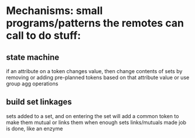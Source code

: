 # Mechanisms: small programs/patterns the remotes can call to do stuff:


## state machine
if an attribute on a token changes value, then change contents of sets by removing or adding pre-planned tokens based on that attribute value
    or use group agg operations

## build set linkages
sets added to a set, and on entering the set will add a common token to make them mutual
or links them
when enough sets links/mutuals made job is done, like an enzyme